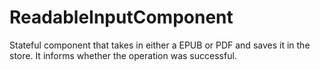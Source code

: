 # ReadableInputComponent

Stateful component that takes in either a EPUB or PDF and saves it in the store.
It informs whether the operation was successful.
